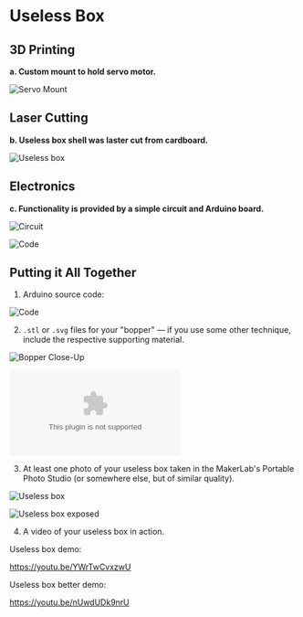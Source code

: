 # Useless Box

## 3D Printing

**a. Custom mount to hold servo motor.**

![Servo Mount](https://github.com/MattD18/IDD-Fa18-Lab5/blob/master/IMG_2429.JPG)

## Laser Cutting

**b. Useless box shell was laster cut from cardboard.**

![Useless box](https://github.com/MattD18/IDD-Fa18-Lab5/blob/master/IMG_2434.JPG)

## Electronics

**c. Functionality is provided by a simple circuit and Arduino board.**

![Circuit](https://github.com/MattD18/IDD-Fa18-Lab5/blob/master/IMG_2431.JPG)

![Code](https://github.com/MattD18/IDD-Fa18-Lab5/blob/master/useless_box.ino)

## Putting it All Together

1. Arduino source code:

![Code](https://github.com/MattD18/IDD-Fa18-Lab5/blob/master/useless_box.ino)

2. `.stl` or `.svg` files for your "bopper" — if you use some other technique, include the respective supporting material.

![Bopper Close-Up](https://github.com/MattD18/IDD-Fa18-Lab5/blob/master/IMG_2441.JPG)

![Bopper Design File](https://github.com/MattD18/IDD-Fa18-Lab5/blob/master/bopper.ai)

3. At least one photo of your useless box taken in the MakerLab's Portable Photo Studio (or somewhere else, but of similar quality).

![Useless box](https://github.com/MattD18/IDD-Fa18-Lab5/blob/master/IMG_2434.JPG)

![Useless box exposed](https://github.com/MattD18/IDD-Fa18-Lab5/blob/master/IMG_2437.JPG)

4. A video of your useless box in action.

Useless box demo:

https://youtu.be/YWrTwCvxzwU

Useless box better demo:

https://youtu.be/nUwdUDk9nrU

